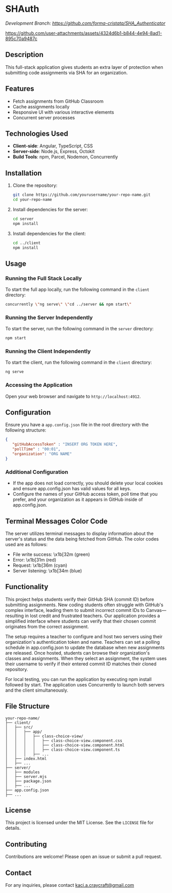 # SHAuth
*Development Branch: https://github.com/forma-cristata/SHA_Authenticator*

https://github.com/user-attachments/assets/4324d6b1-b844-4e94-8ad1-895c70a9487c

## Description
This full-stack application gives students an extra layer of protection when submitting code assignments via SHA for an organization.

## Features
- Fetch assignments from GitHub Classroom
- Cache assignments locally
- Responsive UI with various interactive elements
- Concurrent server processes

## Technologies Used
- **Client-side**: Angular, TypeScript, CSS
- **Server-side**: Node.js, Express, Octokit
- **Build Tools**: npm, Parcel, Nodemon, Concurrently

## Installation

1. Clone the repository:
    ```sh
    git clone https://github.com/yourusername/your-repo-name.git
    cd your-repo-name
    ```

2. Install dependencies for the server:
    ```sh
    cd server
    npm install
    ```

3. Install dependencies for the client:
    ```sh
    cd ../client
    npm install
    ```

## Usage

### Running the Full Stack Locally
To start the full app locally, run the following command in the `client` directory:
```sh
concurrently \"ng serve\" \"cd ../server && npm start\"
```

### Running the Server Independently
To start the server, run the following command in the `server` directory:
```sh
npm start
```

### Running the Client Independently
To start the client, run the following command in the `client` directory:
```sh
ng serve
```

### Accessing the Application
Open your web browser and navigate to `http://localhost:4912`.

## Configuration
Ensure you have a `app.config.json` file in the root directory with the following structure:
```json
{
   "gitHubAccessToken" : "INSERT ORG TOKEN HERE",
   "pollTime" : "00:01",
   "organization": "ORG NAME"
}
```

### Additional Configuration
* If the app does not load correctly, you should delete your local cookies and ensure app.config.json has valid values for all keys.  
* Configure the names of your GitHub access token, poll time that you prefer, and your organization as it appears in GitHub inside of app.config.json.

## Terminal Messages Color Code
The server utilizes terminal messages to display information about the server's status and the data being fetched from GitHub. The color codes used are as follows:
* File write success: \x1b[32m (green)
* Error: \x1b[31m (red)
* Request: \x1b[36m (cyan)
* Server listening: \x1b[34m (blue)

## Functionality
This project helps students verify their GitHub SHA (commit ID) before submitting assignments. New coding students often struggle with GitHub's complex interface, leading them to submit incorrect commit IDs to Canvas—resulting in lost credit and frustrated teachers. Our application provides a simplified interface where students can verify that their chosen commit originates from the correct assignment.

The setup requires a teacher to configure and host two servers using their organization's authentication token and name. Teachers can set a polling schedule in app.config.json to update the database when new assignments are released. Once hosted, students can browse their organization's classes and assignments. When they select an assignment, the system uses their username to verify if their entered commit ID matches their cloned repository.

For local testing, you can run the application by executing npm install followed by start. The application uses Concurrently to launch both servers and the client simultaneously.

## File Structure
```
your-repo-name/
├── client/
│   ├── src/
│   │   ├── app/
│   │   │   ├── class-choice-view/
│   │   │   │   ├── class-choice-view.component.css
│   │   │   │   ├── class-choice-view.component.html
│   │   │   │   ├── class-choice-view.component.ts
│   │   │   ├── ...
│   ├── index.html
│   ├── ...
├── server/
│   ├── modules
│   ├── server.mjs
│   ├── package.json
│   ├── ...
├── app.config.json
├── ...
```

## License
This project is licensed under the MIT License. See the `LICENSE` file for details.

## Contributing
Contributions are welcome! Please open an issue or submit a pull request.

## Contact
For any inquiries, please contact kaci.a.craycraft@gmail.com
